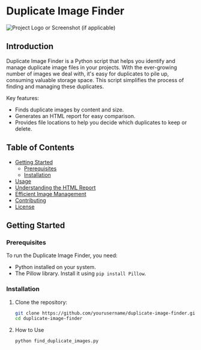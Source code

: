 # Duplicate Image Finder

![Project Logo or Screenshot (if applicable)](project_logo.png)

## Introduction

Duplicate Image Finder is a Python script that helps you identify and manage duplicate image files in your projects. With the ever-growing number of images we deal with, it's easy for duplicates to pile up, consuming valuable storage space. This script simplifies the process of finding and managing these duplicates.

Key features:

- Finds duplicate images by content and size.
- Generates an HTML report for easy comparison.
- Provides file locations to help you decide which duplicates to keep or delete.

## Table of Contents

- [Getting Started](#getting-started)
  - [Prerequisites](#prerequisites)
  - [Installation](#installation)
- [Usage](#usage)
- [Understanding the HTML Report](#understanding-the-html-report)
- [Efficient Image Management](#efficient-image-management)
- [Contributing](#contributing)
- [License](#license)

## Getting Started

### Prerequisites

To run the Duplicate Image Finder, you need:

- Python installed on your system.
- The Pillow library. Install it using `pip install Pillow`.

### Installation

1. Clone the repository:

   ```bash
   git clone https://github.com/yourusername/duplicate-image-finder.git
   cd duplicate-image-finder
2. How to Use
   ```bash
   python find_duplicate_images.py




